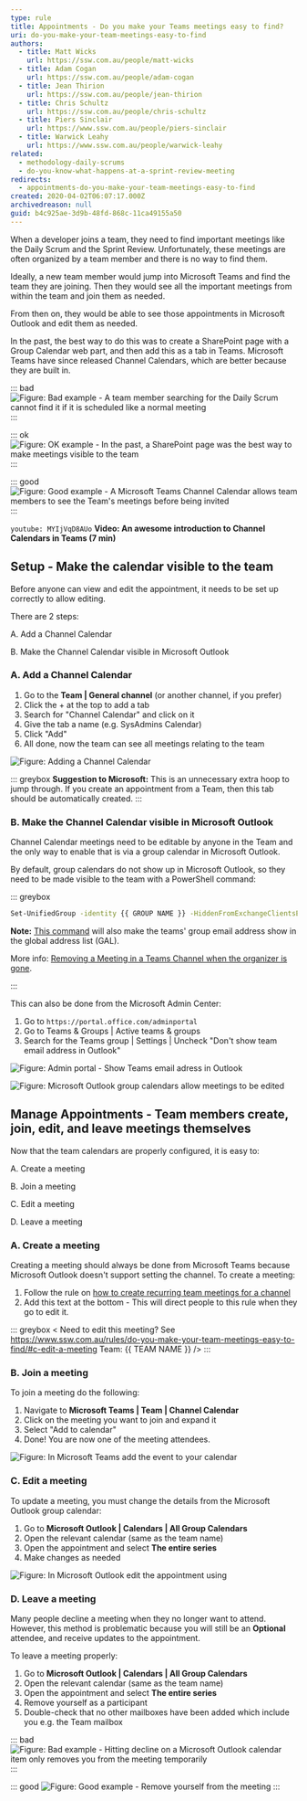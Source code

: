 ```yaml
---
type: rule
title: Appointments - Do you make your Teams meetings easy to find?
uri: do-you-make-your-team-meetings-easy-to-find
authors:
  - title: Matt Wicks
    url: https://ssw.com.au/people/matt-wicks
  - title: Adam Cogan
    url: https://ssw.com.au/people/adam-cogan
  - title: Jean Thirion
    url: https://ssw.com.au/people/jean-thirion
  - title: Chris Schultz
    url: https://ssw.com.au/people/chris-schultz
  - title: Piers Sinclair
    url: https://www.ssw.com.au/people/piers-sinclair
  - title: Warwick Leahy
    url: https://www.ssw.com.au/people/warwick-leahy
related:
  - methodology-daily-scrums
  - do-you-know-what-happens-at-a-sprint-review-meeting
redirects:
  - appointments-do-you-make-your-team-meetings-easy-to-find
created: 2020-04-02T06:07:17.000Z
archivedreason: null
guid: b4c925ae-3d9b-48fd-868c-11ca49155a50
---
```

When a developer joins a team, they need to find important meetings like the Daily Scrum and the Sprint Review. Unfortunately, these meetings are often organized by a team member and there is no way to find them.

Ideally, a new team member would jump into Microsoft Teams and find the team they are joining. Then they would see all the important meetings from within the team and join them as needed.

From then on, they would be able to see those appointments in Microsoft Outlook and edit them as needed.

<!--endintro-->

In the past, the best way to do this was to create a SharePoint page with a Group Calendar web part, and then add this as a tab in Teams. Microsoft Teams have since released Channel Calendars, which are better because they are built in.

::: bad
![Figure: Bad example - A team member searching for the Daily Scrum cannot find it if it is scheduled like a normal meeting](teams-meetings-bad-example.png)
:::

::: ok
![Figure: OK example - In the past, a SharePoint page was the best way to make meetings visible to the team](team-meetings-ok-example.jpg)
:::

::: good
![Figure: Good example - A Microsoft Teams Channel Calendar allows team members to see the Team's meetings before being invited](teams-calendar-good.png)
:::

`youtube: MYIjVqD8AUo`
**Video: An awesome introduction to Channel Calendars in Teams (7 min)**

## Setup - Make the calendar visible to the team

Before anyone can view and edit the appointment, it needs to be set up correctly to allow editing.

There are 2 steps:

A. Add a Channel Calendar

B. Make the Channel Calendar visible in Microsoft Outlook

### A. Add a Channel Calendar

1. Go to the **Team | General channel** (or another channel, if you prefer)
2. Click the + at the top to add a tab
3. Search for "Channel Calendar" and click on it
4. Give the tab a name (e.g. SysAdmins Calendar)
5. Click "Add"
6. All done, now the team can see all meetings relating to the team

![Figure: Adding a Channel Calendar](adding-channel-calendar.png)

::: greybox
**Suggestion to Microsoft:** This is an unnecessary extra hoop to jump through. If you create an appointment from a Team, then this tab should be automatically created.
:::

### B. Make the Channel Calendar visible in Microsoft Outlook

Channel Calendar meetings need to be editable by anyone in the Team and the only way to enable that is via a group calendar in Microsoft Outlook.

By default, group calendars do not show up in Microsoft Outlook, so they need to be made visible to the team with a PowerShell command:

::: greybox

```bash
Set-UnifiedGroup -identity {{ GROUP NAME }} -HiddenFromExchangeClientsEnabled:$False
```

**Note:** [This command](https://learn.microsoft.com/en-us/powershell/module/exchange/set-unifiedgroup?view=exchange-ps#-hiddenfromexchangeclientsenabled) will also make the teams' group email address show in the global address list (GAL).

More info: [Removing a Meeting in a Teams Channel when the organizer is gone](https://techcommunity.microsoft.com/t5/microsoft-teams/removing-a-meeting-in-a-teams-channel-when-the-organizer-is-gone/m-p/2106354).

:::

This can also be done from the Microsoft Admin Center:

1. Go to `https://portal.office.com/adminportal`
2. Go to Teams & Groups | Active teams & groups
3. Search for the Teams group | Settings | Uncheck "Don't show team email address in Outlook"

![Figure: Admin portal - Show Teams email adress in Outlook ](2023-10-06_14-57-03.jpg)

![Figure: Microsoft Outlook group calendars allow meetings to be edited](team-calendar.png)

## Manage Appointments - Team members create, join, edit, and leave meetings themselves

Now that the team calendars are properly configured, it is easy to:

A. Create a meeting

B. Join a meeting

C. Edit a meeting

D. Leave a meeting

### A. Create a meeting

Creating a meeting should always be done from Microsoft Teams because Microsoft Outlook doesn't support setting the channel. To create a meeting:

1. Follow the rule on [how to create recurring team meetings for a channel](/create-recurring-teams-meetings-for-a-channel)
2. Add this text at the bottom - This will direct people to this rule when they go to edit it.

::: greybox
\< Need to edit this meeting? See <https://www.ssw.com.au/rules/do-you-make-your-team-meetings-easy-to-find/#c-edit-a-meeting> Team: {{ TEAM NAME }} /\>
:::

### B. Join a meeting

To join a meeting do the following:

1. Navigate to **Microsoft Teams | Team | Channel Calendar**
2. Click on the meeting you want to join and expand it
3. Select "Add to calendar"
4. Done! You are now one of the meeting attendees.

![Figure: In Microsoft Teams add the event to your calendar](teams-add-to-calendar.png)

### C. Edit a meeting

To update a meeting, you must change the details from the Microsoft Outlook group calendar:

1. Go to **Microsoft Outlook | Calendars | All Group Calendars**
2. Open the relevant calendar (same as the team name)
3. Open the appointment and select **The entire series**
4. Make changes as needed

![Figure: In Microsoft Outlook edit the appointment using](EditSugarLearningDailyScrum.png)

### D. Leave a meeting

Many people decline a meeting when they no longer want to attend. However, this method is problematic because you will still be an **Optional** attendee, and receive updates to the appointment.

To leave a meeting properly:

1. Go to **Microsoft Outlook | Calendars | All Group Calendars**
2. Open the relevant calendar (same as the team name)
3. Open the appointment and select **The entire series**
4. Remove yourself as a participant
5. Double-check that no other mailboxes have been added which include you e.g. the Team mailbox

::: bad
![Figure: Bad example - Hitting decline on a Microsoft Outlook calendar item only removes you from the meeting temporarily](declining-appointment.png)
:::

::: good
![Figure: Good example - Remove yourself from the meeting](edit-appointment.png)
:::
